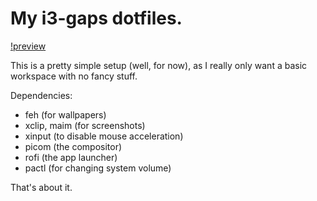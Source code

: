 # My i3-gaps dotfiles.

[!preview](src/preview)

This is a pretty simple setup (well, for now), as I really only want a basic workspace with no fancy stuff.

Dependencies:

* feh (for wallpapers)
* xclip, maim (for screenshots)
* xinput (to disable mouse acceleration)
* picom (the compositor)
* rofi (the app launcher)
* pactl (for changing system volume)

That's about it.

